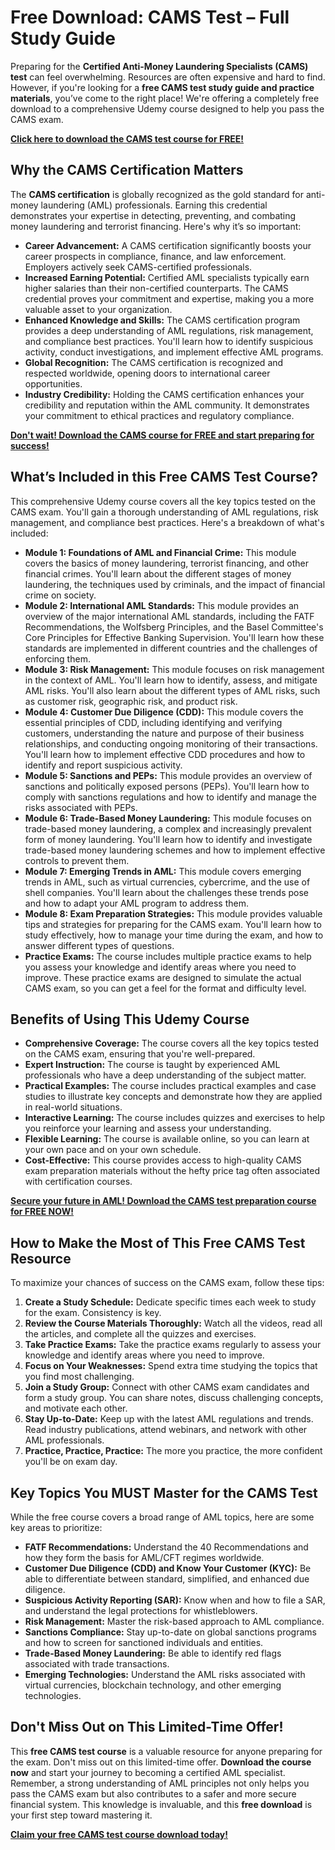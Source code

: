 # Free Download: CAMS Test – Full Study Guide

Preparing for the **Certified Anti-Money Laundering Specialists (CAMS) test** can feel overwhelming. Resources are often expensive and hard to find. However, if you're looking for a **free CAMS test study guide and practice materials**, you’ve come to the right place! We're offering a completely free download to a comprehensive Udemy course designed to help you pass the CAMS exam.

[**Click here to download the CAMS test course for FREE!**](https://udemywork.com/cams-test)

## Why the CAMS Certification Matters

The **CAMS certification** is globally recognized as the gold standard for anti-money laundering (AML) professionals. Earning this credential demonstrates your expertise in detecting, preventing, and combating money laundering and terrorist financing. Here's why it’s so important:

*   **Career Advancement:** A CAMS certification significantly boosts your career prospects in compliance, finance, and law enforcement. Employers actively seek CAMS-certified professionals.
*   **Increased Earning Potential:** Certified AML specialists typically earn higher salaries than their non-certified counterparts. The CAMS credential proves your commitment and expertise, making you a more valuable asset to your organization.
*   **Enhanced Knowledge and Skills:** The CAMS certification program provides a deep understanding of AML regulations, risk management, and compliance best practices. You'll learn how to identify suspicious activity, conduct investigations, and implement effective AML programs.
*   **Global Recognition:** The CAMS certification is recognized and respected worldwide, opening doors to international career opportunities.
*   **Industry Credibility:** Holding the CAMS certification enhances your credibility and reputation within the AML community. It demonstrates your commitment to ethical practices and regulatory compliance.

[**Don't wait! Download the CAMS course for FREE and start preparing for success!**](https://udemywork.com/cams-test)

## What’s Included in this Free CAMS Test Course?

This comprehensive Udemy course covers all the key topics tested on the CAMS exam. You'll gain a thorough understanding of AML regulations, risk management, and compliance best practices. Here's a breakdown of what's included:

*   **Module 1: Foundations of AML and Financial Crime:** This module covers the basics of money laundering, terrorist financing, and other financial crimes. You'll learn about the different stages of money laundering, the techniques used by criminals, and the impact of financial crime on society.
*   **Module 2: International AML Standards:** This module provides an overview of the major international AML standards, including the FATF Recommendations, the Wolfsberg Principles, and the Basel Committee's Core Principles for Effective Banking Supervision. You'll learn how these standards are implemented in different countries and the challenges of enforcing them.
*   **Module 3: Risk Management:** This module focuses on risk management in the context of AML. You'll learn how to identify, assess, and mitigate AML risks. You'll also learn about the different types of AML risks, such as customer risk, geographic risk, and product risk.
*   **Module 4: Customer Due Diligence (CDD):** This module covers the essential principles of CDD, including identifying and verifying customers, understanding the nature and purpose of their business relationships, and conducting ongoing monitoring of their transactions. You'll learn how to implement effective CDD procedures and how to identify and report suspicious activity.
*   **Module 5: Sanctions and PEPs:** This module provides an overview of sanctions and politically exposed persons (PEPs). You'll learn how to comply with sanctions regulations and how to identify and manage the risks associated with PEPs.
*   **Module 6: Trade-Based Money Laundering:** This module focuses on trade-based money laundering, a complex and increasingly prevalent form of money laundering. You'll learn how to identify and investigate trade-based money laundering schemes and how to implement effective controls to prevent them.
*   **Module 7: Emerging Trends in AML:** This module covers emerging trends in AML, such as virtual currencies, cybercrime, and the use of shell companies. You'll learn about the challenges these trends pose and how to adapt your AML program to address them.
*   **Module 8: Exam Preparation Strategies:** This module provides valuable tips and strategies for preparing for the CAMS exam. You'll learn how to study effectively, how to manage your time during the exam, and how to answer different types of questions.
*   **Practice Exams:** The course includes multiple practice exams to help you assess your knowledge and identify areas where you need to improve. These practice exams are designed to simulate the actual CAMS exam, so you can get a feel for the format and difficulty level.

## Benefits of Using This Udemy Course

*   **Comprehensive Coverage:** The course covers all the key topics tested on the CAMS exam, ensuring that you're well-prepared.
*   **Expert Instruction:** The course is taught by experienced AML professionals who have a deep understanding of the subject matter.
*   **Practical Examples:** The course includes practical examples and case studies to illustrate key concepts and demonstrate how they are applied in real-world situations.
*   **Interactive Learning:** The course includes quizzes and exercises to help you reinforce your learning and assess your understanding.
*   **Flexible Learning:** The course is available online, so you can learn at your own pace and on your own schedule.
*   **Cost-Effective:** This course provides access to high-quality CAMS exam preparation materials without the hefty price tag often associated with certification courses.

[**Secure your future in AML! Download the CAMS test preparation course for FREE NOW!**](https://udemywork.com/cams-test)

## How to Make the Most of This Free CAMS Test Resource

To maximize your chances of success on the CAMS exam, follow these tips:

1.  **Create a Study Schedule:** Dedicate specific times each week to study for the exam. Consistency is key.
2.  **Review the Course Materials Thoroughly:** Watch all the videos, read all the articles, and complete all the quizzes and exercises.
3.  **Take Practice Exams:** Take the practice exams regularly to assess your knowledge and identify areas where you need to improve.
4.  **Focus on Your Weaknesses:** Spend extra time studying the topics that you find most challenging.
5.  **Join a Study Group:** Connect with other CAMS exam candidates and form a study group. You can share notes, discuss challenging concepts, and motivate each other.
6.  **Stay Up-to-Date:** Keep up with the latest AML regulations and trends. Read industry publications, attend webinars, and network with other AML professionals.
7.  **Practice, Practice, Practice:** The more you practice, the more confident you'll be on exam day.

## Key Topics You MUST Master for the CAMS Test

While the free course covers a broad range of AML topics, here are some key areas to prioritize:

*   **FATF Recommendations:** Understand the 40 Recommendations and how they form the basis for AML/CFT regimes worldwide.
*   **Customer Due Diligence (CDD) and Know Your Customer (KYC):** Be able to differentiate between standard, simplified, and enhanced due diligence.
*   **Suspicious Activity Reporting (SAR):** Know when and how to file a SAR, and understand the legal protections for whistleblowers.
*   **Risk Management:** Master the risk-based approach to AML compliance.
*   **Sanctions Compliance:** Stay up-to-date on global sanctions programs and how to screen for sanctioned individuals and entities.
*   **Trade-Based Money Laundering:** Be able to identify red flags associated with trade transactions.
*   **Emerging Technologies:** Understand the AML risks associated with virtual currencies, blockchain technology, and other emerging technologies.

## Don't Miss Out on This Limited-Time Offer!

This **free CAMS test course** is a valuable resource for anyone preparing for the exam. Don't miss out on this limited-time offer. **Download the course now** and start your journey to becoming a certified AML specialist. Remember, a strong understanding of AML principles not only helps you pass the CAMS exam but also contributes to a safer and more secure financial system. This knowledge is invaluable, and this **free download** is your first step toward mastering it.

[**Claim your free CAMS test course download today!**](https://udemywork.com/cams-test)
